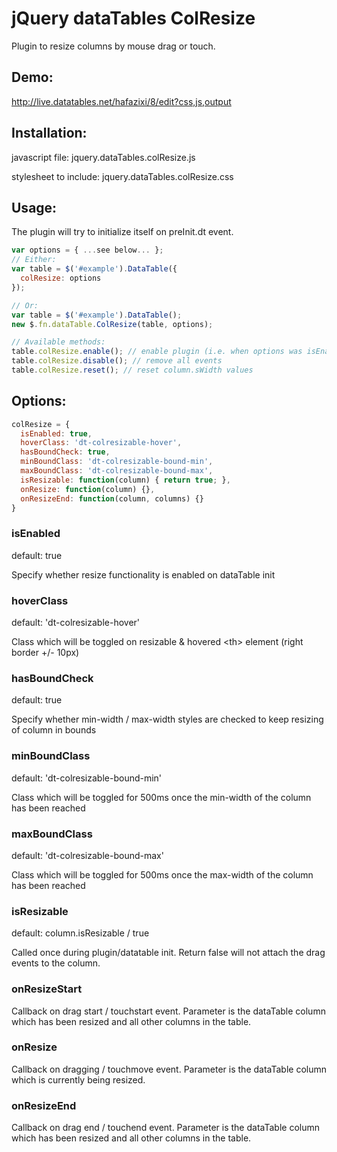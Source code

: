 # jQuery dataTables ColResize

Plugin to resize columns by mouse drag or touch.

## Demo:
http://live.datatables.net/hafazixi/8/edit?css,js,output

## Installation:
javascript file: jquery.dataTables.colResize.js

stylesheet to include: jquery.dataTables.colResize.css

## Usage:

The plugin will try to initialize itself on preInit.dt event.

```javascript
var options = { ...see below... };
// Either:
var table = $('#example').DataTable({
  colResize: options
});

// Or:
var table = $('#example').DataTable();
new $.fn.dataTable.ColResize(table, options);

// Available methods:
table.colResize.enable(); // enable plugin (i.e. when options was isEnabled: false)
table.colResize.disable(); // remove all events
table.colResize.reset(); // reset column.sWidth values
 ```



## Options:
```javascript
colResize = {
  isEnabled: true,
  hoverClass: 'dt-colresizable-hover',
  hasBoundCheck: true,
  minBoundClass: 'dt-colresizable-bound-min',
  maxBoundClass: 'dt-colresizable-bound-max',
  isResizable: function(column) { return true; },
  onResize: function(column) {},
  onResizeEnd: function(column, columns) {}
}
 ```

### isEnabled 
default: true

Specify whether resize functionality is enabled on dataTable init

### hoverClass 
default: 'dt-colresizable-hover'

Class which will be toggled on resizable & hovered \<th\> element (right border +/- 10px)

### hasBoundCheck
default: true

Specify whether min-width / max-width styles are checked to keep resizing of column in bounds

### minBoundClass
default: 'dt-colresizable-bound-min'

Class which will be toggled for 500ms once the min-width of the column has been reached

### maxBoundClass
default: 'dt-colresizable-bound-max'

Class which will be toggled for 500ms once the max-width of the column has been reached

### isResizable
default: column.isResizable / true

Called once during plugin/datatable init. Return false will not attach the drag events to the column.

### onResizeStart
Callback on drag start / touchstart event. Parameter is the dataTable column which has been resized and all other columns in the table.

### onResize
Callback on dragging / touchmove event. Parameter is the dataTable column which is currently being resized.

### onResizeEnd
Callback on drag end / touchend event. Parameter is the dataTable column which has been resized and all other columns in the table.
